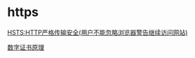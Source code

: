 # https

[HSTS:HTTP严格传输安全(用户不能忽略浏览器警告继续访问网站)](https://zh.wikipedia.org/wiki/HTTP%E4%B8%A5%E6%A0%BC%E4%BC%A0%E8%BE%93%E5%AE%89%E5%85%A8)

[数字证书原理](http://www.cnblogs.com/JeffreySun/archive/2010/06/24/1627247.html)

